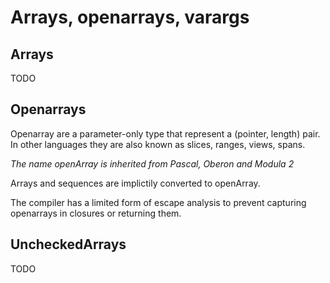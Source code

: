 # Arrays, openarrays, varargs

## Arrays

TODO

## Openarrays

Openarray are a parameter-only type that represent a (pointer, length) pair.
In other languages they are also known as slices, ranges, views, spans.

_The name openArray is inherited from Pascal, Oberon and Modula 2_

Arrays and sequences are implictily converted to openArray.

The compiler has a limited form of escape analysis to prevent capturing openarrays in closures
or returning them.

## UncheckedArrays

TODO

